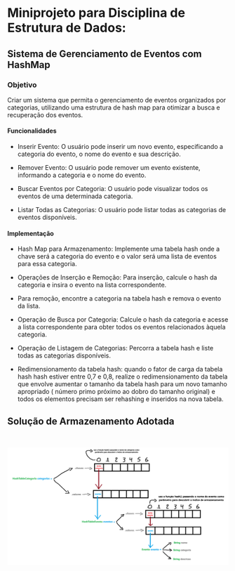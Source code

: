 # Miniprojeto para Disciplina de Estrutura de Dados: 

## Sistema de Gerenciamento de Eventos com HashMap 

### Objetivo

Criar um sistema que permita o gerenciamento de eventos organizados por categorias, utilizando uma estrutura de hash map para otimizar a busca e recuperação dos eventos. 

#### Funcionalidades

* Inserir Evento: O usuário pode inserir um novo evento, especificando a categoria do evento, o nome do evento e sua descrição.

* Remover Evento: O usuário pode remover um evento existente, informando a categoria e o nome do evento.

* Buscar Eventos por Categoria: O usuário pode visualizar todos os eventos de uma determinada categoria.

* Listar Todas as Categorias: O usuário pode listar todas as categorias de eventos disponíveis.

#### Implementação 

* Hash Map para Armazenamento: Implemente uma tabela hash onde a chave será a categoria do evento e o valor será uma lista de eventos para essa categoria. 

* Operações de Inserção e Remoção: Para inserção, calcule o hash da categoria e insira o evento na lista correspondente. 

* Para remoção, encontre a categoria na tabela hash e remova o evento da lista. 

* Operação de Busca por Categoria: Calcule o hash da categoria e acesse a lista correspondente para obter todos os eventos relacionados àquela categoria. 

* Operação de Listagem de Categorias: Percorra a tabela hash e liste todas as categorias disponíveis. 

* Redimensionamento da tabela hash: quando o fator de carga da tabela hash hash estiver entre 0,7 e 0,8, realize o redimensionamento da tabela que envolve aumentar o tamanho da tabela hash para um novo tamanho apropriado ( número primo próximo ao dobro do tamanho original) e todos os elementos precisam ser rehashing e inseridos na nova tabela.

## Solução de Armazenamento Adotada

<br>

![](solucao-armazenamento-adotada.png)
